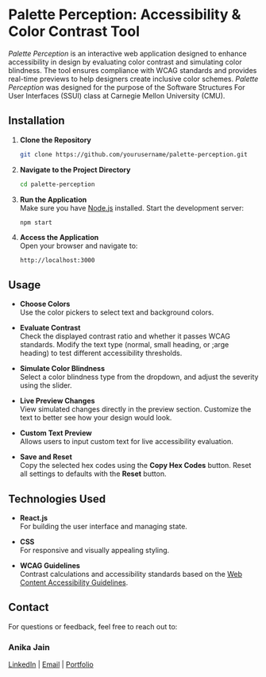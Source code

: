 # Palette Perception: Accessibility & Color Contrast Tool

*Palette Perception* is an interactive web application designed to enhance accessibility in design by evaluating color contrast and simulating color blindness. The tool ensures compliance with WCAG standards and provides real-time previews to help designers create inclusive color schemes. *Palette Perception* was designed for the purpose of the Software Structures For User Interfaces (SSUI) class at Carnegie Mellon University (CMU).


## Installation

1. **Clone the Repository**  
   ```bash
   git clone https://github.com/yourusername/palette-perception.git
   ```
   
2. **Navigate to the Project Directory**  
   ```bash
   cd palette-perception
   ```

4. **Run the Application**  
   Make sure you have [Node.js](https://nodejs.org/) installed. Start the development server:  
   ```bash
   npm start
   ```

5. **Access the Application**  
   Open your browser and navigate to:  
   ```
   http://localhost:3000
   ```

## Usage

- **Choose Colors**  
  Use the color pickers to select text and background colors.
  
- **Evaluate Contrast**  
  Check the displayed contrast ratio and whether it passes WCAG standards. Modify the text type (normal, small heading, or ;arge heading) to test different accessibility thresholds.

- **Simulate Color Blindness**  
  Select a color blindness type from the dropdown, and adjust the severity using the slider.

- **Live Preview Changes**  
  View simulated changes directly in the preview section. Customize the text to better see how your design would look.

- **Custom Text Preview**  
  Allows users to input custom text for live accessibility evaluation.

- **Save and Reset**  
  Copy the selected hex codes using the **Copy Hex Codes** button. Reset all settings to defaults with the **Reset** button.

## Technologies Used

- **React.js**  
  For building the user interface and managing state.

- **CSS**  
  For responsive and visually appealing styling.

- **WCAG Guidelines**  
  Contrast calculations and accessibility standards based on the [Web Content Accessibility Guidelines](https://www.w3.org/WAI/standards-guidelines/wcag/).

## Contact

For questions or feedback, feel free to reach out to:  
### Anika Jain
[LinkedIn](https://www.linkedin.com/in/anikaj2/) | [Email](anikajai@andrew.cmu.edu) | [Portfolio](https://anikaj2.notion.site/)